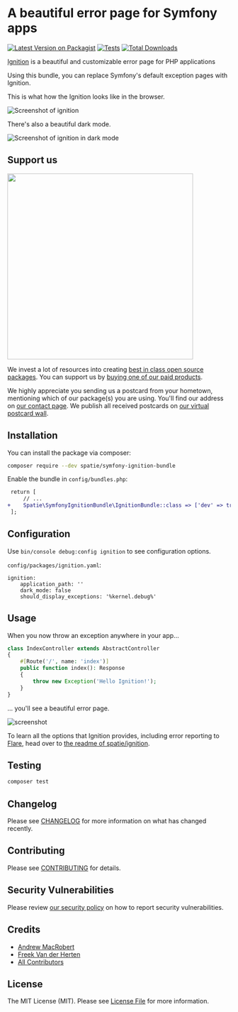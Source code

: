 
# A beautiful error page for Symfony apps

[![Latest Version on Packagist](https://img.shields.io/packagist/v/spatie/symfony-ignition-bundle.svg?style=flat-square)](https://packagist.org/packages/spatie/symfony-ignition-bundle)
[![Tests](https://github.com/spatie/symfony-ignition-bundle/actions/workflows/run-tests.yml/badge.svg?branch=main)](https://github.com/spatie/symfony-ignition-bundle/actions/workflows/run-tests.yml)
[![Total Downloads](https://img.shields.io/packagist/dt/spatie/symfony-ignition-bundle.svg?style=flat-square)](https://packagist.org/packages/spatie/symfony-ignition-bundle)

[Ignition](https://github.com/spatie/ignition) is a beautiful and customizable error page for
PHP applications

Using this bundle, you can replace Symfony's default exception pages with Ignition.

This is what how the Ignition looks like in the browser.

![Screenshot of ignition](https://spatie.github.io/ignition/ignition.png)

There's also a beautiful dark mode.

![Screenshot of ignition in dark mode](https://spatie.github.io/ignition/ignition-dark.png)

## Support us

[<img src="https://github-ads.s3.eu-central-1.amazonaws.com/symfony-ignition-bundle.jpg?t=1" width="419px" />](https://spatie.be/github-ad-click/symfony-ignition-bundle)

We invest a lot of resources into creating [best in class open source packages](https://spatie.be/open-source). You can support us by [buying one of our paid products](https://spatie.be/open-source/support-us).

We highly appreciate you sending us a postcard from your hometown, mentioning which of our package(s) you are using. You'll find our address on [our contact page](https://spatie.be/about-us). We publish all received postcards on [our virtual postcard wall](https://spatie.be/open-source/postcards).

## Installation

You can install the package via composer:

```bash
composer require --dev spatie/symfony-ignition-bundle
```

Enable the bundle in `config/bundles.php`:
```diff
 return [
     // ...
+    Spatie\SymfonyIgnitionBundle\IgnitionBundle::class => ['dev' => true],
 ];

```

## Configuration

Use `bin/console debug:config ignition` to see configuration options.

`config/packages/ignition.yaml`:
```
ignition:
    application_path: ''
    dark_mode: false
    should_display_exceptions: '%kernel.debug%'
```

## Usage

When you now throw an exception anywhere in your app...

```php
class IndexController extends AbstractController
{
    #[Route('/', name: 'index')]
    public function index(): Response
    {
        throw new Exception('Hello Ignition!');
    }
}
```

... you'll see a beautiful error page.

![screenshot](https://spatie.github.io/symfony-ignition-bundle/images/ignition.png)

To learn all the options that Ignition provides, including error reporting to [Flare](https://flareapp.io), head over to [the readme of spatie/ignition](https://github.com/spatie/ignition).

## Testing

```bash
composer test
```

## Changelog

Please see [CHANGELOG](CHANGELOG.md) for more information on what has changed recently.

## Contributing

Please see [CONTRIBUTING](.github/CONTRIBUTING.md) for details.

## Security Vulnerabilities

Please review [our security policy](../../security/policy) on how to report security vulnerabilities.

## Credits

- [Andrew MacRobert](https://github.com/amacrobert)
- [Freek Van der Herten](https://github.com/freekmurze)
- [All Contributors](../../contributors)

## License

The MIT License (MIT). Please see [License File](LICENSE.md) for more information.
